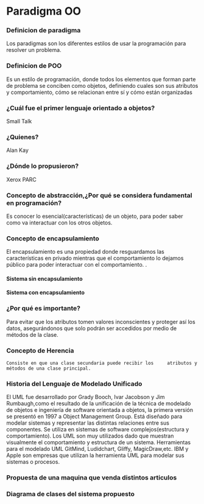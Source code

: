 # Paradigma OO
### Definicion de paradigma 
Los paradigmas son los diferentes estilos de usar la programación para resolver un problema.
### Definicion de POO
 Es un estilo de programación, donde todos los elementos que forman parte de problema se conciben como objetos, definiendo cuales son sus atributos y comportamiento, cómo se relacionan entre sí y cómo están organizadas
### ¿Cuál fue el primer lenguaje orientado a objetos? 
Small Talk 
### ¿Quienes? 
Alan Kay 
### ¿Dónde lo propusieron?
 Xerox PARC
### Concepto de abstracción,¿Por qué se considera fundamental en programación?
Es conocer lo esencial(características) de un objeto, para poder saber como va interactuar con los otros objetos.
### Concepto de encapsulamiento
El encapsulamiento es una propiedad donde resguardamos las características en privado mientras que el comportamiento lo dejamos público para poder interactuar con el comportamiento. .

#### Sistema sin encapsulamiento

#### Sistema con encapsulamiento

### ¿Por qué es importante? 
Para evitar que los atributos tomen valores inconscientes y proteger así los datos, asegurándonos que solo podrán ser accedidos por medio de métodos de la clase.   
### Concepto de Herencia
	Consiste en que una clase secundaria puede recibir los     atributos y métodos de una clase principal.	
### Historia del Lenguaje de Modelado Unificado
El UML fue desarrollado por Grady Booch, Ivar Jacobson y Jim Rumbaugh,como el resultado de la unificación de la técnica de modelado de objetos e ingeniería de software orientada a objetos, la primera versión se presentó en 1997 a Object Management Group. Está diseñado para modelar sistemas y representar las distintas relaciones entre sus componentes. Se utiliza en sistemas de software complejos(estructura y comportamiento). Los UML son muy utilizados dado que muestran visualmente el comportamiento y estructura de un sistema. Herramientas para el modelado UML  GitMind, Ludidchart, Gliffy, MagicDraw,etc. IBM y Apple son empresas que utilizan la herramienta UML para modelar sus sistemas o procesos. 
### Propuesta de una maquina que venda distintos articulos

### Diagrama de clases del sistema propuesto

